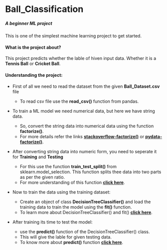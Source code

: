 # Ball_Classification
##### A beginner ML project 

This is one of the simplest machine learning project to get started.

#### What is the project about?
This project predicts whether the lable of hiven input data. Whether it is a **Tennis Ball** or **Cricket Ball**.

#### Understanding the project:
- First of all we need to read the dataset from the given **Ball_Dataset.csv** file
	- To read csv file use the **read_csv()** function from pandas.


- To train a ML model we need numerical data, but here we have string data.
	- So, convert the string data into numerical data using the function **factorize()**.
	- For more details refer the links [**stackoverflow-factorize()**](https://stackoverflow.com/questions/51311831/how-to-convert-categorical-data-to-numerical-data) or [**pydata-factorize()**](https://pandas.pydata.org/pandas-docs/stable/reference/api/pandas.factorize.html).

- After converting string data into numeric form, you need to seperate it for **Training** and **Testing**
	- For this use the function **train_test_split()** from sklearn.model_selection. This function splits thee data into two parts as per the given ratio.
	- For more understanding of this function [**click here**](https://medium.com/contactsunny/how-to-split-your-dataset-to-train-and-test-datasets-using-scikit-learn-e7cf6eb5e0d).


- Now to train the data using the training dataset:
	- Create an object of class **DecisionTreeClassifier()** and load the training data to train the model using the **fit()** function.
	- To learn more about DecisionTreeClassifier() and fit() [**click here**](https://www.datacamp.com/community/tutorials/decision-tree-classification-python).


- After training its time to test the model:
	- use the **predict()** function of the DecisionTreeClassifier() class.
	- This will give the lable for given testing data.
	- To know more about **predict()** function [**click here**](https://www.datacamp.com/community/tutorials/decision-tree-classification-python).
